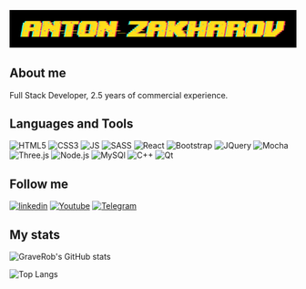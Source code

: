 [![Header](https://github.com/GraveRob/GraveRob/blob/main/assets/glitch.png)](https://www.linkedin.com/in/anton-zakharov-a4b136202/)

## About me
Full Stack Developer, 2.5 years of commercial experience. 

## Languages and Tools
![HTML5](https://img.shields.io/badge/-HTML5-black?style=for-the-badge&logo=html5)
![CSS3](https://img.shields.io/badge/-CSS-black?style=for-the-badge&logo=css3)
![JS](https://img.shields.io/badge/-JavaScript-black?style=for-the-badge&logo=javascript)
![SASS](https://img.shields.io/badge/-SASS-black?style=for-the-badge&logo=sass)
![React](https://img.shields.io/badge/-React-black?style=for-the-badge&logo=react)
![Bootstrap](https://img.shields.io/badge/-Bootstrap-black?style=for-the-badge&logo=Bootstrap)
![JQuery](https://img.shields.io/badge/-JQuery-black?style=for-the-badge&logo=JQuery)
![Mocha](https://img.shields.io/badge/-Mocha-black?style=for-the-badge&logo=Mocha)
![Three.js](https://img.shields.io/badge/-Three.js-black?style=for-the-badge&logo=Three.js)
![Node.js](https://img.shields.io/badge/-Node.js-black?style=for-the-badge&logo=Node.js)
![MySQl](https://img.shields.io/badge/-MySQl-black?style=for-the-badge&logo=mysql)
![C++](https://img.shields.io/badge/-C++-black?style=for-the-badge&logo=C%2b%2b)
![Qt](https://img.shields.io/badge/-Qt-black?style=for-the-badge&logo=Qt)


## Follow me

[![linkedin](https://img.shields.io/badge/-linkedin-black?style=for-the-badge&logo=linkedin)](https://www.linkedin.com/in/anton-zakharov-a4b136202/)
[![Youtube](https://img.shields.io/badge/-Youtube-black?style=for-the-badge&logo=Youtube)](https://www.youtube.com/channel/UCKuvqIrulhjh-Qf1of3mpRg/featured)
[![Telegram](https://img.shields.io/badge/-Telegram-black?style=for-the-badge&logo=Telegram)](https://t.me/GraveRob)

## My stats

![GraveRob's GitHub stats](https://github-readme-stats.vercel.app/api?username=GraveRob&show_icons=true&theme=great-gatsby&count_private=true)

![Top Langs](https://github-readme-stats.vercel.app/api/top-langs/?username=GraveRob&theme=great-gatsby&layout=compact)
